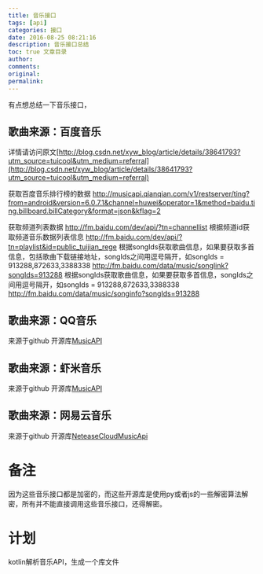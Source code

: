 ```yaml
---
title: 音乐接口
tags: [api]
categories: 接口
date: 2016-08-25 08:21:16
description: 音乐接口总结
toc: true 文章目录
author:
comments:
original:
permalink: 
---
```

有点想总结一下音乐接口，

## 歌曲来源：百度音乐


详情请访问原文[http://blog.csdn.net/xyw_blog/article/details/38641793?utm_source=tuicool&utm_medium=referral](http://blog.csdn.net/xyw_blog/article/details/38641793?utm_source=tuicool&utm_medium=referral)

获取百度音乐排行榜的数据
http://musicapi.qianqian.com/v1/restserver/ting?from=android&version=6.0.7.1&channel=huwei&operator=1&method=baidu.ting.billboard.billCategory&format=json&kflag=2


获取频道列表数据
http://fm.baidu.com/dev/api/?tn=channellist
根据频道id获取频道音乐数据列表信息
http://fm.baidu.com/dev/api/?tn=playlist&id=public_tuijian_rege
根据songIds获取歌曲信息，如果要获取多首信息，包括歌曲下载链接地址，songIds之间用逗号隔开，如songIds = 913288,872633,3388338
http://fm.baidu.com/data/music/songlink?songIds=913288
根据songIds获取歌曲信息，如果要获取多首信息，songIds之间用逗号隔开，如songIds = 913288,872633,3388338 http://fm.baidu.com/data/music/songinfo?songIds=913288


## 歌曲来源：QQ音乐
来源于github 开源库[MusicAPI](https://github.com/LIU9293/musicAPI)
## 歌曲来源：虾米音乐
来源于github 开源库[MusicAPI](https://github.com/LIU9293/musicAPI)
## 歌曲来源：网易云音乐
来源于github 开源库[NeteaseCloudMusicApi](https://binaryify.github.io/NeteaseCloudMusicApi/#/)

# 备注
因为这些音乐接口都是加密的，而这些开源库是使用py或者js的一些解密算法解密，所有并不能直接调用这些音乐接口，还得解密。
# 计划
kotlin解析音乐API，生成一个库文件
